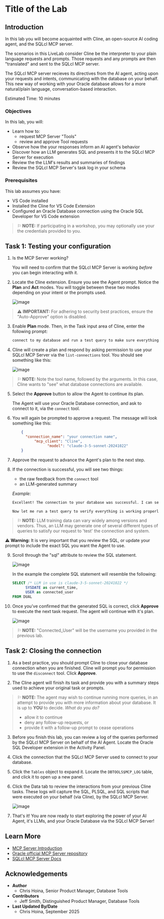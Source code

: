 # Title of the Lab

## Introduction

In this lab you will become acquainted with Cline, an open-source AI coding agent, and the SQLcl MCP server. 

The scenarios in this LiveLab consider Cline be the interpreter to your plain language requests and prompts. Those requests and any prompts are then "translated" and sent to the SQLcl MCP server. 

The SQLcl MCP server recieves its directives from the AI agent, acting upon your requests and intents, communicating with the database on your behalf. This new way of working with your Oracle database allows for a more natural/plain language, conversation-based interaction.

Estimated Time: 10 minutes

### Objectives

In this lab, you will:
* Learn how to:
  - request MCP Server "Tools"
  - review and approve Tool requests
* Observe how the your responses inform an AI agent's behavior
* Discover how an LLM generates SQL and presents it to the SQLcl MCP Server for execution
* Review the the LLM's results and summaries of findings 
* Review the SQLcl MCP Server's task log in your schema 

### Prerequisites 

This lab assumes you have:
* VS Code installed
* Installed the Cline for VS Code Extension
* Configured an Oracle Database connection using the Oracle SQL Developer for VS Code extension</p>

> &#9872; **NOTE:** If participating in a workshop, you may optionally use your the credentials provided to you.

## Task 1: Testing your configuration

1. Is the MCP Server working?

   You will need to confirm that the SQLcl MCP Server is working *before* you can begin interacting with it. 

2. Locate the Cline extension. Ensure you see the Agent prompt. Notice the **Plan** and **Act** modes. You will toggle between these two modes depending on your intent or the prompts used. 

   ![image](./images/lab-3/cline-1.png " " )

<p></p>

> &#9888; **IMPORTANT:** For adhering to security best practices, ensure the "Auto-Approve" option is disabled.

<p></p>
 
<!-- You will ask (via a prompt) the Agent (Cline)  to complete a task. The agent will see that it needs to use one or more tools from our MCP Server to accomplish said task.

It will prompt you for permission to use the tool. You will review the request, and approve (or deny!) it as appropriate. 

The agent via the configured LLM, will generate SQL as necessary, and prompt you to run it via the run-sql tool, where you will again review it for accuracy, saftey, and performance, and then approve it. 

The results will be analyzed by the LLM and summarized.

When you are done, you will inspect the MCP logging table in your schema to see what has happened in the database, via our MCP Server. -->
  
3. Enable **Plan** mode. Then, in the Task input area of Cline, enter the following prompt:

    ```txt
    connect to my database and run a test query to make sure everything is working as expected
    ```

4. Cline will create a plan and respond by asking permission to use your SQLcl MCP Server via the `list-connections` tool. You should see something like this:

   ![image](./images/lab-3/cline-2.png " ")

> &#9872; **NOTE:** Note the tool name, followed by the arguments. In this case, Cline wants to "see" what database connections are available.

5. Select the **Approve** button to allow the Agent to continue its plan. 

   The Agent will use your Oracle Database connection, and ask to connect to it, via the `connect` tool. 

6. You will again be prompted to approve a request. The message will look something like this: 

    ```json
        {
          "connection_name": "your connection name",
              "mcp_client": "Cline",
                    "model": "claude-3-5-sonnet-20241022"
        }
    ```

7. Approve the request to advance the Agent's plan to the next step.

8. If the connection is successful, you will see two things:

   - the raw feedback from the `connect` tool
   - an LLM-generated summary

   *Example:*

     ```txt
     Excellent! The connection to your database was successful. I can see we're connected to Oracle Database 23.0.0.0.0 in READ WRITE mode with AL32UTF8 character set.
    
     Now let me run a test query to verify everything is working properly. I'll start with a simple query to check the current database time:
     ```

> &#9872; **NOTE:** LLM training data can vary widely among versions and vendors. Thus, an LLM may generate one of several different types of queries to satisfy our request to 'test' the connection and system. 

&#9888; **Warning:** It is very important that you review the SQL, or update your prompt to include the exact SQL you want the Agent to use.<p>

9. Scroll through the "sql" attribute to review the SQL statement. 

   ![image](./images/lab-3/cline-3.png " ")

   In the example the complete SQL statement will resemble the following:

    ```sql
    SELECT /* LLM in use is claude-3-5-sonnet-20241022 */
          SYSDATE as current_time,
          USER as connected_user
    FROM DUAL
    ```

10. Once you've confirmed that the generated SQL is correct, click **Approve** to execute the next task request. The agent will continue with it's plan.

      <!-- The *run-sql* tool returns query results as CSV, and in the Cline panel, you can see the 'Plain Text' response, followed by the Agent's interpretation of those results.  --> 

      <!-- Think we should omit this ^^, unless we want to show an example flow. -->

      ![image](./images/lab-3/cline-4.png " ")

> &#9872; **NOTE:** "Connected_User" will be the username you provided in the previous lab. 

## Task 2: Closing the connection

1. As a best practice, you should prompt Cline to close your database connection when you are finished. Cline will prompt you for permission to use the `disconnect` tool. Click **Approve**.

2. The Cline agent will finish its task and provide you with a summary steps used to achieve your original task or prompts.

> &#9872; **NOTE:** The agent may wish to continue running more queries, in an attempt to provide you with more information about your database. It is up to **YOU** to decide. *What do you do?*
> - allow it to continue
> - deny any follow-up requests, or 
> - provide it with a follow-up prompt to cease operations

<p></p>

3. Before you finish this lab, you can review a log of the queries performed by the SQLcl MCP Server on behalf of the AI Agent. Locate the Oracle SQL Developer extension in the Activity Panel.

4. Click the connection that the SQLcl MCP Server used to connect to your database.

5. Click the `Tables` object to expand it. Locate the `DBTOOLS$MCP_LOG` table, and click it to open up a new panel. 

6. Click the Data tab to review the interactions from your previous Cline tasks. These logs will capture the SQL, PLSQL, and SQL scripts that were executed on your behalf (via Cline), by the SQLcl MCP Server.

   ![image](./images/lab-3/cline-5.png " ")

7. That's it! You are now ready to start exploring the power of your AI Agent, it's LLMs, and your Oracle Database via the SQLcl MCP Server!

## Learn More

* [MCP Server Introduction](https://blogs.oracle.com/database/post/introducing-mcp-server-for-oracle-database) 
* [Oracle official MCP Server repository](https://github.com/oracle/mcp/tree/main)
* [SQLcl MCP Server Docs](https://docs.oracle.com/en/database/oracle/sql-developer-command-line/25.2/sqcug/using-oracle-sqlcl-mcp-server.html)

## Acknowledgements
* **Author**<ul><li>Chris Hoina, Senior Product Manager, Database Tools</li></ul>
* **Contributors**<ul><li>Jeff Smith, Distinguished Product Manager, Database Tools</li></ul>
* **Last Updated By/Date**<ul><li>Chris Hoina, September 2025</li></ul>

